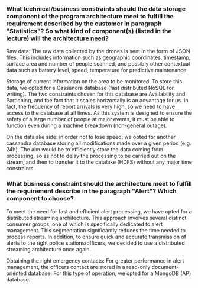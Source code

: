 ### What technical/business constraints should the data storage component of the program architecture meet to fulfill the requirement described by the customer in paragraph "Statistics"? So what kind of component(s) (listed in the lecture) will the architecture need?

Raw data: The raw data collected by the drones is sent in the form of JSON files. This includes information such as geographic coordinates, timestamp, surface area and number of people scanned, and possibly other contextual data such as battery level, speed, temperature for predictive maintenance.

Storage of current information on the area to be monitored: To store this data, we opted for a Cassandra database (fast distributed NoSQL for writing). The two constraints chosen for this database are Availability and Partioning, and the fact that it scales horizontally is an advantage for us. In fact, the frequency of report arrivals is very high, so we need to have access to the database at all times. As this system is designed to ensure the safety of a large number of people at major events, it must be able to function even during a machine breakdown (non-general outage).

On the datalake side: in order not to lose speed, we opted for another cassandra database storing all modifications made over a given period (e.g. 24h). The aim would be to efficiently store the data coming from processing, so as not to delay the processing to be carried out on the stream, and then to transfer it to the datalake (HDFS) without any major time constraints.

### What business constraint should the architecture meet to fulfill the requirement describe in the paragraph "Alert"? Which component to choose?
    
To meet the need for fast and efficient alert processing, we have opted for a distributed streaming architecture. This approach involves several distinct consumer groups, one of which is specifically dedicated to alert management. This segmentation significantly reduces the time needed to process reports. In addition, to ensure quick and accurate transmission of alerts to the right police stations/officers, we decided to use a distributed streaming architecture once again.

Obtaining the right emergency contacts: For greater performance in alert management, the officers contact are stored in a read-only document-oriented database. For this type of operation, we opted for a MongoDB (AP) database.
